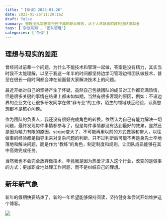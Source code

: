 ```yaml
---
title: "【杂谈】2023-01-26"
date: 2023-01-26T11:20:16Z
draft: false
summary: 管理团队需要能担任下属的职业教练，从个人贡献者跨越到团队贡献者
tags: ['杂谈系列', '团队管理']
categories: ['杂谈']
---
```


## 理想与现实的差距

曾经问过前辈一个问题，为什么不能技术和管理一起做，答案是没有精力，其实当时我不太能理解，以至于我这一年半的时间都坚持边学习管理边带团队做技术，甚至在很长一段时间都会冲在前面替大家解决技术上的问题。

最近开始对自己的坚持产生了怀疑，虽然自己包括团队的成员对工作都充满热情，但是很多关键的事情在结果上都未如如期，当然有很多客观的原因，例如：不设边界的企业文化让很多研发同学在做“非专业”的工作，陌生的领域缺乏经验，认真想想都不是核心问题。

作为团队的负责人，我还没有很好完成角色的转换，依然认为自己有能力解决一切问题，最终发现每件事情都参与了，但是每件事情都没有达到最好的效果，显然还是因为精力有限的原因。scope变大了，不可能再用以前的方式做事和带人，以往做事的经验都是指导未来对复杂问题的判断，只不过判断后可能不再是身先士卒地落地和解决问题，而是作为“教练”的角色，制定制度和规则，让团队成员能够在其中高效完成任务。

当然我也不会完全放弃做技术，毕竟我是因为热爱才进入这个行业，改变的是做事的方式：更加职业地处理工作问题，而不是纠结自己的理想。

## 新年新气象

新年的假期快要结束了，新的一年希望能够保持阅读，坚持健身和尝试开始维护这个博客。

![](https://cdn.jsdelivr.net/gh/iknil/static-pics/img/202301260240654.jpeg)
